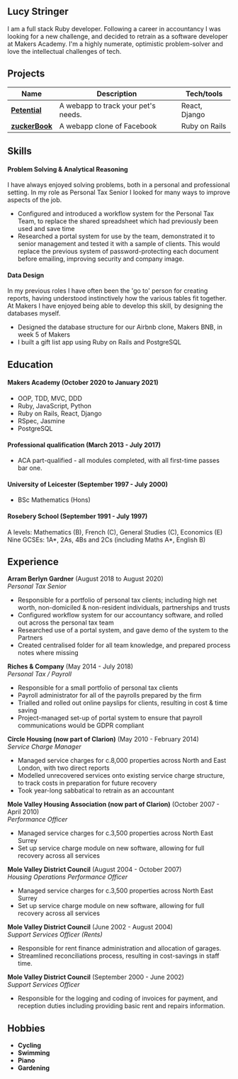 ## Lucy Stringer

I am a full stack Ruby developer. Following a career in accountancy I was looking for a new challenge, and decided to retrain as a software developer at Makers Academy. I'm a highly numerate, optimistic problem-solver and love the intellectual challenges of tech.

## Projects

| Name                         | Description       | Tech/tools        |
| ---------------------------- | ----------------- | ----------------- |
| **[Petential](https://github.com/horthbynorthwest/petential)**            | A webapp to track your pet's needs. | React, Django |
| **[zuckerBook](https://github.com/stringiest/zuckerBook)** | A webapp clone of Facebook | Ruby on Rails              |

## Skills

#### Problem Solving & Analytical Reasoning

I have always enjoyed solving problems, both in a personal and professional setting.  In my role as Personal Tax Senior I looked for many ways to improve aspects of the job.

- Configured and introduced a workflow system for the Personal Tax Team, to replace the shared spreadsheet which had previously been used and save time
- Researched a portal system for use by the team, demonstrated it to senior management and tested it with a sample of clients. This would replace the previous system of password-protecting each document before emailing, improving security and company image.

#### Data Design

In my previous roles I have often been the 'go to' person for creating reports, having understood instinctively how the various tables fit together.  At Makers I have enjoyed being able to develop this skill, by designing the databases myself.  

- Designed the database structure for our Airbnb clone, Makers BNB, in week 5 of Makers
- I built a gift list app using Ruby on Rails and PostgreSQL

## Education

#### Makers Academy (October 2020 to January 2021)

- OOP, TDD, MVC, DDD
- Ruby, JavaScript, Python
- Ruby on Rails, React, Django
- RSpec, Jasmine
- PostgreSQL

#### Professional qualification (March 2013 - July 2017)

- ACA part-qualified - all modules completed, with all first-time passes bar one.

#### University of Leicester (September 1997 - July 2000)

- BSc Mathematics (Hons)

#### Rosebery School (September 1991 - July 1997)

A levels: Mathematics (B), French (C), General Studies (C), Economics (E)
Nine GCSEs: 1A\*, 2As, 4Bs and 2Cs (including Maths A\*, English B)

## Experience

**Arram Berlyn Gardner** (August 2018 to August 2020)  
_Personal Tax Senior_

- Responsible for a portfolio of personal tax clients; including high net worth, non-domiciled & non-resident individuals, partnerships and trusts
- Configured workflow system for our accountancy software, and rolled out across the personal tax team
- Researched use of a portal system, and gave demo of the system to the Partners
- Created centralised folder for all team knowledge, and prepared process notes where missing

**Riches & Company** (May 2014 - July 2018)  
_Personal Tax / Payroll_

- Responsible for a small portfolio of personal tax clients
- Payroll administrator for all of the payrolls prepared by the firm
- Trialled and rolled out online payslips for clients, resulting in cost & time saving
- Project-managed set-up of portal system to ensure that payroll communications would be GDPR compliant

**Circle Housing (now part of Clarion)** (May 2010 - February 2014)  
_Service Charge Manager_

- Managed service charges for c.8,000 properties across North and East London, with two direct reports
- Modelled unrecovered services onto existing service charge structure, to track costs in preparation for future recovery
- Took year-long sabbatical to retrain as an accountant

**Mole Valley Housing Association (now part of Clarion)** (October 2007 - April 2010)  
_Performance Officer_

- Managed service charges for c.3,500 properties across North East Surrey
- Set up service charge module on new software, allowing for full recovery across all services

**Mole Valley District Council** (August 2004 - October 2007)  
_Housing Operations Performance Officer_

- Managed service charges for c.3,500 properties across North East Surrey
- Set up service charge module on new software, allowing for full recovery across all services

**Mole Valley District Council** (June 2002 - August 2004)  
_Support Services Officer (Rents)_

- Responsible for rent finance administration and allocation of garages.
- Streamlined reconciliations process, resulting in cost-savings in staff time.

**Mole Valley District Council** (September 2000 - June 2002)  
_Support Services Officer_

- Responsible for the logging and coding of invoices for payment, and reception duties including providing basic rent and repairs information.

## Hobbies

- **Cycling**
- **Swimming**
- **Piano**
- **Gardening**
